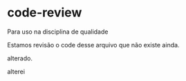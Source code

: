 # code-review
Para uso na disciplina de qualidade

Estamos revisão o code desse arquivo que não existe ainda.

alterado.

alterei